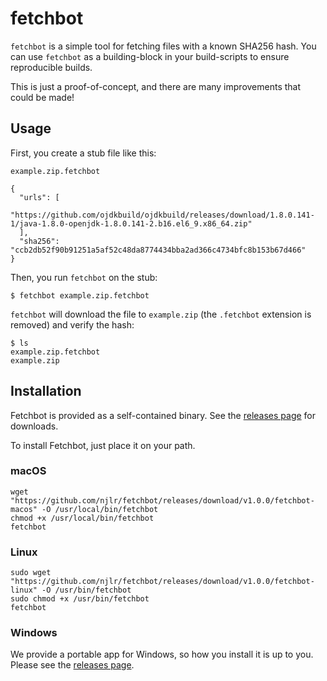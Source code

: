 # fetchbot

`fetchbot` is a simple tool for fetching files with a known SHA256 hash. You can use `fetchbot` as a building-block in your build-scripts to ensure reproducible builds. 

This is just a proof-of-concept, and there are many improvements that could be made! 

## Usage

First, you create a stub file like this: 

`example.zip.fetchbot`

```json=
{
  "urls": [
    "https://github.com/ojdkbuild/ojdkbuild/releases/download/1.8.0.141-1/java-1.8.0-openjdk-1.8.0.141-2.b16.el6_9.x86_64.zip"
  ], 
  "sha256": "ccb2db52f90b91251a5af52c48da8774434bba2ad366c4734bfc8b153b67d466"
}
```

Then, you run `fetchbot` on the stub: 

```bash=
$ fetchbot example.zip.fetchbot
```

`fetchbot` will download the file to `example.zip` (the `.fetchbot` extension is removed) and verify the hash: 

```bash=
$ ls
example.zip.fetchbot
example.zip
```

## Installation

Fetchbot is provided as a self-contained binary. See the [releases page](https://github.com/njlr/fetchbot/releases) for downloads.

To install Fetchbot, just place it on your path.

### macOS

```bash=
wget "https://github.com/njlr/fetchbot/releases/download/v1.0.0/fetchbot-macos" -O /usr/local/bin/fetchbot
chmod +x /usr/local/bin/fetchbot
fetchbot
```

### Linux

```bash=
sudo wget "https://github.com/njlr/fetchbot/releases/download/v1.0.0/fetchbot-linux" -O /usr/bin/fetchbot
sudo chmod +x /usr/bin/fetchbot
fetchbot
```

### Windows

We provide a portable app for Windows, so how you install it is up to you. Please see the [releases page](https://github.com/njlr/fetchbot/releases). 

